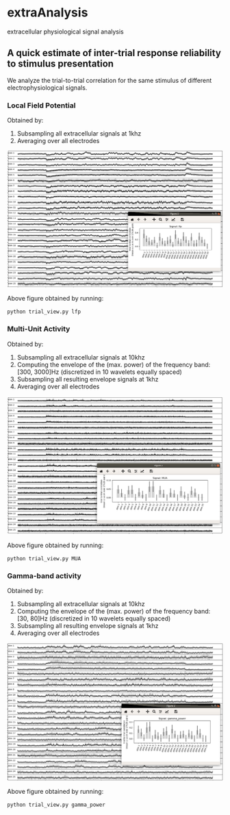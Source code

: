 # extraAnalysis
extracellular physiological signal analysis

## A quick estimate of inter-trial response reliability to stimulus presentation

We analyze the trial-to-trial correlation for the same stimulus of different electrophysiological signals.

### Local Field Potential

Obtained by:
1. Subsampling all extracellular signals at 1khz
2. Averaging over all electrodes

![lfp](figures/lfp.png)

Above figure obtained by running:
```
python trial_view.py lfp
```
### Multi-Unit Activity

Obtained by:
1. Subsampling all extracellular signals at 10khz
2. Computing the envelope of the (max. power) of the frequency band: [300, 3000]Hz (discretized in 10 wavelets equally spaced)
3. Subsampling all resulting envelope signals at 1khz
4. Averaging over all electrodes

![mua](figures/mua.png)

Above figure obtained by running:
```
python trial_view.py MUA
```

### Gamma-band activity

Obtained by:
1. Subsampling all extracellular signals at 10khz
2. Computing the envelope of the (max. power) of the frequency band: [30, 80]Hz (discretized in 10 wavelets equally spaced)
3. Subsampling all resulting envelope signals at 1khz
4. Averaging over all electrodes

![gamma](figures/gamma_power.png)

Above figure obtained by running:
```
python trial_view.py gamma_power
```
